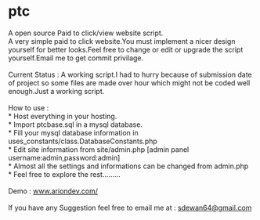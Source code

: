 ptc
===

A open source Paid to click/view website script.
<br>
  A very simple paid to click website.You must implement a nicer design yourself for better looks.Feel free to change or edit or upgrade the script yourself.Email me to get commit privilage.<br>
  <br>
  Current Status : A working script.I had to hurry because of submission date of project so some files are made over hour which might not be coded well enough.Just a working script.<br>
<br>
  How to use :<br>
    * Host everything in your hosting.<br>
    * Import ptcbase.sql in a mysql database.<br>
    * Fill your mysql database information in uses_constants/class.DatabaseConstants.php<br>
    * Edit site information from site/admin.php [admin panel username:admin,password:admin]<br>
    * Almost all the settings and informations can be changed from admin.php<br>
    * Feel free to explore the rest.........<br>
  <br>
  Demo : <a href="http://www.ariondev.com/">www.ariondev.com/</a>
  <br><br>
  If you have any Suggestion feel free to email me at : sdewan64@gmail.com

